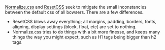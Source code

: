 [Normalize.css](http://necolas.github.io/normalize.css/) and [ResetCSS](http://meyerweb.com/eric/tools/css/reset/) seek to mitigate the small inconstancies between the default css of all bowsers.  There are a few differences.

* ResetCSS blows away everything; all margins, padding, borders, fonts, aligning, display settings (block, float, etc) are set to nothing.
* Normalize.css tries to do things with a bit more finesse, and keeps many things the way you might expect, such as H1 tags being bigger than h2 tags.